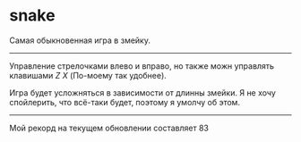 # snake
Самая обыкновенная игра в змейку. 

---

Управление стрелочками влево и вправо, но также можн управлять клавишами *Z* *X* (По-моему так удобнее).

Игра будет усложняться в зависимости от длинны змейки. Я не хочу спойлерить, что всё-таки будет, поэтому я умолчу об этом.

---

Мой рекорд на текущем обновлении составляет 83
